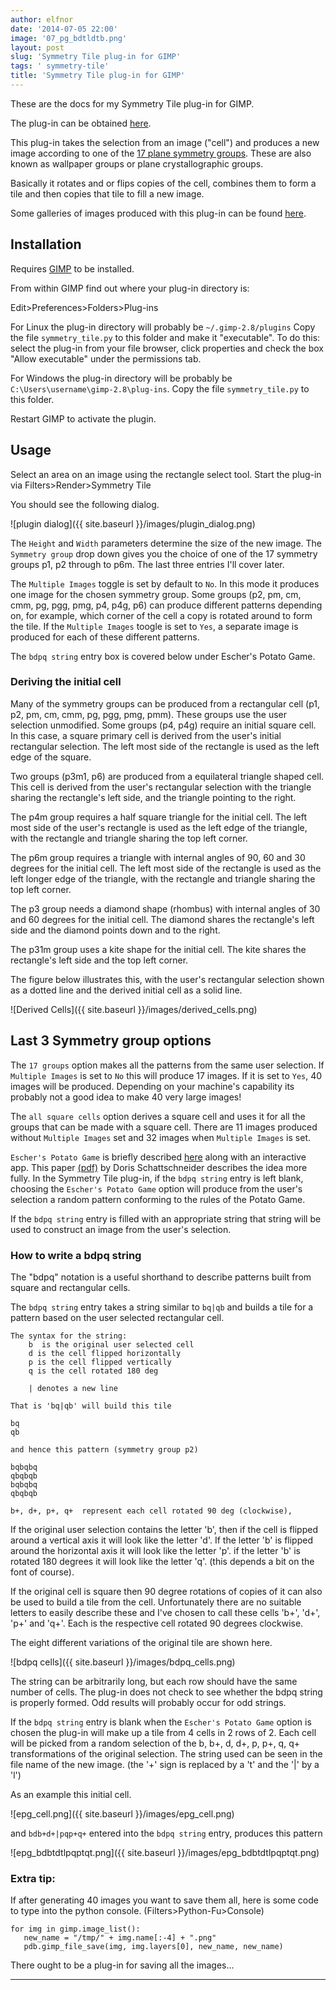 ```yaml
---
author: elfnor
date: '2014-07-05 22:00'
image: '07_pg_bdtldtb.png'
layout: post
slug: 'Symmetry Tile plug-in for GIMP'
tags: ' symmetry-tile'
title: 'Symmetry Tile plug-in for GIMP'
---
```


These are the docs for my Symmetry Tile plug-in for GIMP.

The plug-in can be obtained [here](https://www.github.com/elfnor/symmetrytile).

This plug-in takes the selection from an image (\"cell\") and produces a new image according to
one of the [17 plane symmetry groups](http://en.wikipedia.org/wiki/Wallpaper_groups). These are also known as wallpaper groups or plane crystallographic groups.

Basically it rotates and or flips copies of the cell, combines them to form a tile and then copies that tile to fill a new image.

Some galleries of images produced with this plug-in can be found [here](http://elfnor.github.io/symmetrytilegallery).

## Installation

Requires [GIMP](http://www.gimp.org/) to be installed.

From within GIMP find out where your plug-in directory is:

Edit\>Preferences\>Folders\>Plug-ins

For Linux the plug-in directory will probably be `~/.gimp-2.8/plugins`
Copy the file `symmetry_tile.py` to this folder and make it \"executable\". To do this: select the plug-in from your file browser, click properties and check the box \"Allow executable\" under the permissions tab.

For Windows the plug-in directory will be probably be `C:\Users\username\gimp-2.8\plug-ins`. Copy the file `symmetry_tile.py` to this folder.

Restart GIMP to activate the plugin.

## Usage

Select an area on an image using the rectangle select tool.
Start the plug-in via Filters\>Render\>Symmetry Tile

You should see the following dialog.

![plugin dialog]({{ site.baseurl }}/images/plugin_dialog.png)

The `Height` and `Width` parameters determine the size of the new image.
The `Symmetry group` drop down gives you the choice of one of the 17 symmetry groups p1, p2 through to p6m. The last three entries I\'ll cover later.

The `Multiple Images` toggle is set by default to `No`. In this mode it produces one image for the chosen symmetry group. Some groups (p2, pm, cm, cmm, pg, pgg, pmg, p4, p4g, p6) can produce different patterns depending on, for example, which corner of the cell a copy is rotated around to form the tile. If the `Multiple Images` toogle is set to `Yes`, a separate image is produced for each of these different patterns.

The `bdpq string` entry box is covered below under Escher\'s Potato Game.

### Deriving the initial cell

Many of the symmetry groups can be produced from a rectangular cell (p1, p2, pm, cm, cmm, pg, pgg, pmg, pmm). These groups use the user selection unmodified. Some groups (p4, p4g) require an initial square cell. In this case, a square primary cell is derived from the user\'s initial rectangular selection. The left most side of the rectangle is used as the left edge of the square.

Two groups (p3m1, p6) are produced from a equilateral triangle shaped cell. This cell is derived from the user\'s rectangular selection with the triangle sharing the rectangle\'s left side, and the triangle pointing to the right.

The p4m group requires a half square triangle for the initial cell. The left most side of the user\'s rectangle is used as the left edge of the triangle, with the rectangle and triangle sharing the top left corner.

The p6m group requires a triangle with internal angles of 90, 60 and 30 degrees for the initial cell. The left most side of the rectangle is used as the left longer edge of the triangle, with the rectangle and triangle sharing the top left corner.

The p3 group needs a diamond shape (rhombus) with internal angles of 30 and 60 degrees for the initial cell. The diamond shares the rectangle\'s left side and the diamond points down and to the right.

The p31m group uses a kite shape for the initial cell. The kite shares the rectangle\'s left side and the top left corner.

The figure below illustrates this, with the user\'s rectangular selection shown as a dotted line and the derived initial cell as a solid line.

![Derived Cells]({{ site.baseurl }}/images/derived_cells.png)

## Last 3 Symmetry group options

The `17 groups` option makes all the patterns from the same user selection. If `Multiple Images` is set to `No` this will produce 17 images. If it is set to `Yes`, 40 images will be produced. Depending on your machine\'s capability its probably not a good idea to make 40 very large images!

The `all square cells` option derives a square cell and uses it for all the groups that can be made with a square cell. There are 11 images produced without `Multiple Images` set and 32 images when `Multiple Images` is set.

`Escher's Potato Game` is briefly described [here](http://www.eschertiles.com/index.html) along with an interactive app. This paper [(pdf)](http://www.combinatorics.org/Volume_4/PDF/v4i2r17.pdf) by Doris Schattschneider describes the idea more fully. In the Symmetry Tile plug-in, if the `bdpq string` entry is left blank, choosing the `Escher's Potato Game` option will produce from the user\'s selection a random pattern conforming to the rules of the Potato Game.

If the `bdpq string` entry is filled with an appropriate string that string will be used to construct an image from the user\'s selection.

<a name="bdpq"></a>

### How to write a bdpq string

The \"bdpq\" notation is a useful shorthand to describe patterns built from square and rectangular cells.

The `bdpq string` entry takes a string similar to `bq|qb` and builds a tile for a pattern based on the user selected rectangular cell.

    The syntax for the string:  
        b  is the original user selected cell
        d is the cell flipped horizontally  
        p is the cell flipped vertically  
        q is the cell rotated 180 deg  
       
        | denotes a new line  
        
    That is 'bq|qb' will build this tile   

    bq  
    qb  

    and hence this pattern (symmetry group p2) 

    bqbqbq
    qbqbqb
    bqbqbq
    qbqbqb

    b+, d+, p+, q+  represent each cell rotated 90 deg (clockwise), 

If the original user selection contains the letter \'b\', then if the cell is flipped around a vertical axis it will look like the letter \'d\'. If the letter \'b\' is flipped around the horizontal axis it will look like the letter \'p\'. if the letter \'b\' is rotated 180 degrees it will look like the letter \'q\'. (this depends a bit on the font of course).

If the original cell is square then 90 degree rotations of copies of it can also be used to build a tile from the cell. Unfortunately there are no suitable letters to easily describe these and I\'ve chosen to call these cells \'b+\', \'d+\', \'p+\' and \'q+\'. Each is the respective cell rotated 90 degrees clockwise.

The eight different variations of the original tile are shown here.

![bdpq cells]({{ site.baseurl }}/images/bdpq_cells.png)

The string can be arbitrarily long, but each row should have the same number of cells. The plug-in does not check to see whether the bdpq string is properly formed. Odd results will probably occur for odd strings.

If the `bdpq string` entry is blank when the `Escher's Potato Game` option is chosen the plug-in will make up a tile from 4 cells in 2 rows of 2. Each cell will be picked from a random selection of the b, b+, d, d+, p, p+, q, q+ transformations of the original selection. The string used can be seen in the file name of the new image. (the \'+\' sign is replaced by a \'t\' and the \'\|\' by a \'l\')

As an example this initial cell.

![epg_cell.png]({{ site.baseurl }}/images/epg_cell.png)

and `bdb+d+|pqp+q+` entered into the `bdpq string` entry, produces this pattern

![epg_bdbtdtlpqptqt.png]({{ site.baseurl }}/images/epg_bdbtdtlpqptqt.png)

### Extra tip:

If after generating 40 images you want to save them all, here is some code to type into the python console. (Filters\>Python-Fu\>Console)

    for img in gimp.image_list():
       new_name = "/tmp/" + img.name[:-4] + ".png"
       pdb.gimp_file_save(img, img.layers[0], new_name, new_name)

There ought to be a plug-in for saving all the images\...

------------------------------------------------------------------------
